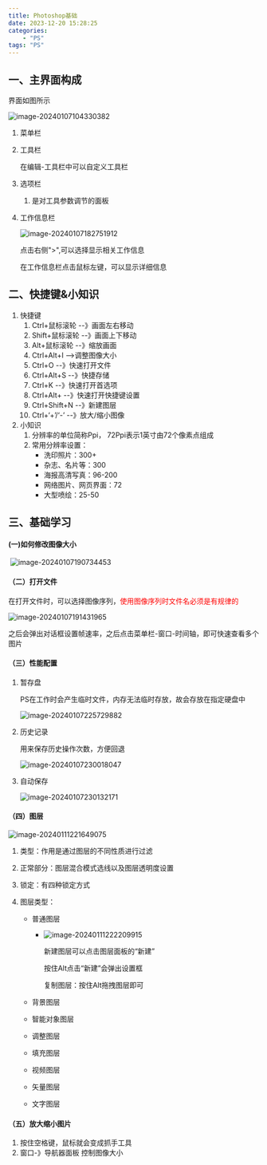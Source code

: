 ```yaml
---
title: Photoshop基础
date: 2023-12-20 15:28:25
categories: 
	- "PS"
tags: "PS"
---
```






## 一、主界面构成

界面如图所示

![image-20240107104330382](./Photoshop基础/image-20240107104330382.png)

1. 菜单栏

2. 工具栏

   在编辑-工具栏中可以自定义工具栏

3. 选项栏

   1. 是对工具参数调节的面板

4. 工作信息栏

   ![image-20240107182751912](./Photoshop基础/image-20240107182751912.png)

   点击右侧">",可以选择显示相关工作信息

   在工作信息栏点击鼠标左键，可以显示详细信息

## 二、快捷键&小知识

1. 快捷键
   1. Ctrl+鼠标滚轮 --》画面左右移动
   2. Shift+鼠标滚轮 --》画面上下移动
   3. Alt+鼠标滚轮 --》缩放画面
   4. Ctrl+Alt+I -->调整图像大小
   5. Ctrl+O --》快速打开文件
   6. Ctrl+Alt+S --》快捷存储
   7. Ctrl+K --》快速打开首选项
   8. Ctrl+Alt+ --》快速打开快捷键设置
   9. Ctrl+Shift+N --》新建图层
   10. Ctrl+‘+’/‘-’ --》放大/缩小图像
2. 小知识
   1. 分辨率的单位简称Ppi， 72Ppi表示1英寸由72个像素点组成
   2. 常用分辨率设置：
      - 洗印照片：300+
      - 杂志、名片等：300
      - 海报高清写真：96-200
      - 网络图片、网页界面：72
      - 大型喷绘：25-50

## 三、基础学习

#### 	(一)如何修改图像大小

​			![image-20240107190734453](./Photoshop基础/image-20240107190734453.png)

#### （二）打开文件

​			  在打开文件时，可以选择图像序列，<font color="red">使用图像序列时文件名必须是有规律的</font>

![image-20240107191431965](./Photoshop基础/image-20240107191431965.png)

​			之后会弹出对话框设置帧速率，之后点击菜单栏-窗口-时间轴，即可快速查看多个图片

#### （三）性能配置

   1. 暂存盘

      PS在工作时会产生临时文件，内存无法临时存放，故会存放在指定硬盘中

      ![image-20240107225729882](./Photoshop基础/image-20240107225729882.png)

   2. 历史记录

      用来保存历史操作次数，方便回退

      ![image-20240107230018047](./Photoshop基础/image-20240107230018047.png)

   3. 自动保存

      ![image-20240107230132171](./Photoshop基础/image-20240107230132171.png)

#### （四）图层

![image-20240111221649075](Photoshop基础/image-20240111221649075.png)

1. 类型：作用是通过图层的不同性质进行过滤

2. 正常部分：图层混合模式选线以及图层透明度设置

3. 锁定：有四种锁定方式

4. 图层类型：

   - 普通图层

     - ![image-20240111222209915](Photoshop基础/image-20240111222209915.png)

       新建图层可以点击图层面板的“新建”

       按住Alt点击“新建”会弹出设置框

       复制图层：按住Alt拖拽图层即可

   - 背景图层

   - 智能对象图层

   - 调整图层

   - 填充图层

   - 视频图层

   - 矢量图层

   - 文字图层

#### （五）放大缩小图片

1. 按住空格键，鼠标就会变成抓手工具
2. 窗口-》导航器面板 控制图像大小
